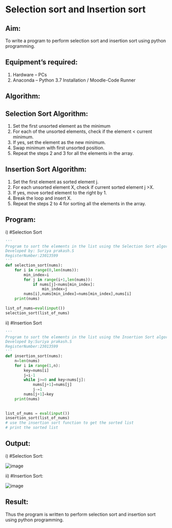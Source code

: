 # Selection sort and Insertion sort
## Aim:
To write a program to perform selection sort and insertion sort using python programming.
## Equipment’s required:
1.	Hardware – PCs
2.	Anaconda – Python 3.7 Installation / Moodle-Code Runner
## Algorithm:
## Selection Sort Algorithm:
1.	Set the first unsorted element as the minimum
2.	For each of the unsorted elements, check if the element < current minimum.
3.	If yes, set the element as the new minimum.
4.	Swap minimum with first unsorted position.
5.	Repeat the steps 2 and 3 for all the elements in the array.
## Insertion Sort Algorithm:
1.	Set the first element as sorted element j.
2.	For each unsorted element X, check if current sorted element j >X.
3.	If yes, move sorted element to the right by 1.
4.	Break the loop and insert X.
5.	Repeat the steps 2 to 4 for sorting all the elements in the array.
## Program:
i)	#Selection Sort
```python
''' 
Program to sort the elements in the list using the Selection Sort algorithm.
Developed by: Suriya prakash.S
RegisterNumber:23013599 
'''
def selection_sort(nums):
    for i in range(0,len(nums)):
        min_index=i
        for j in range(i+1,len(nums)):
            if nums[j]<nums[min_index]:
                min_index=j
        nums[i],nums[min_index]=nums[min_index],nums[i]
    print(nums)
    
list_of_nums=eval(input())
selection_sort(list_of_nums)
```
ii)	#Insertion Sort
```python
''' 
Program to sort the elements in the list using the Insertion Sort algorithm.
Developed by:Suriya prakash.S
RegisterNumber:23013599 
'''
def insertion_sort(nums):
    n=len(nums)
    for i in range(1,n):
        key=nums[i]
        j=i-1
        while j>=0 and key<nums[j]:
            nums[j+1]=nums[j]
            j-=1
        nums[j+1]=key
    print(nums)
        
    
list_of_nums = eval(input())
insertion_sort(list_of_nums)
# use the insertion sort function to get the sorted list
# print the sorted list
```
## Output:
i)	#Selection Sort:


![image](https://github.com/arulsuriyalokeshy/Sorting-Algorithm/assets/149130151/f66924bd-a23c-4e11-8be6-5177dca2b5b0)

ii)	#Insertion Sort:


![image](https://github.com/arulsuriyalokeshy/Sorting-Algorithm/assets/149130151/7c8d0e29-8f3b-4744-8af3-9d8b8898bbf6)
## Result:
Thus the program is written to perform selection sort and insertion sort using python programming.

